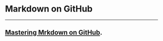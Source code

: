 # Markdown on GitHub
---
## [Mastering Mrkdown on GitHub](https://guides.github.com/features/mastering-markdown/0).

